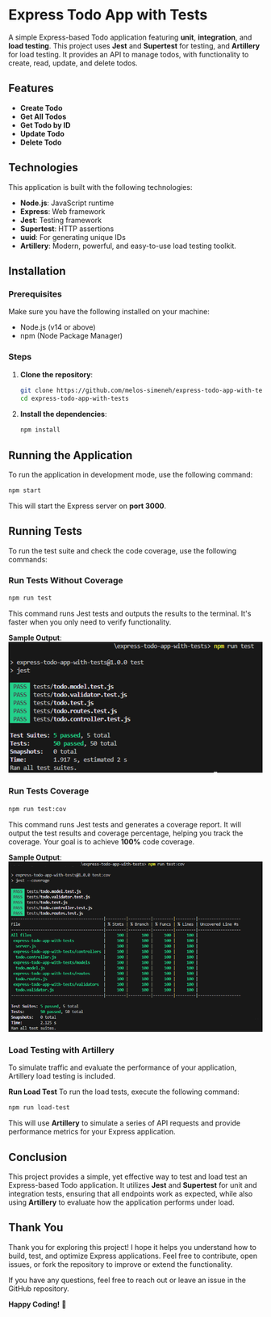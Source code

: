 # Express Todo App with Tests

A simple Express-based Todo application featuring **unit**, **integration**, and **load testing**. This project uses **Jest** and **Supertest** for testing, and **Artillery** for load testing. It provides an API to manage todos, with functionality to create, read, update, and delete todos.

## Features

- **Create Todo**
- **Get All Todos**
- **Get Todo by ID**
- **Update Todo**
- **Delete Todo**

## Technologies

This application is built with the following technologies:

- **Node.js**: JavaScript runtime
- **Express**: Web framework
- **Jest**: Testing framework
- **Supertest**: HTTP assertions
- **uuid**: For generating unique IDs
- **Artillery**: Modern, powerful, and easy-to-use load testing toolkit.

## Installation

### Prerequisites

Make sure you have the following installed on your machine:

- Node.js (v14 or above)
- npm (Node Package Manager)

### Steps

1. **Clone the repository**:

    ```bash
    git clone https://github.com/melos-simeneh/express-todo-app-with-tests.git
    cd express-todo-app-with-tests
    ```

2. **Install the dependencies**:

    ```bash
    npm install
    ```

## Running the Application

To run the application in development mode, use the following command:

```bash
npm start
```

This will start the Express server on **port 3000**.

## Running Tests

To run the test suite and check the code coverage, use the following commands:

### Run Tests Without Coverage

```bash
npm run test
```

This command runs Jest tests and outputs the results to the terminal. It's faster when you only need to verify functionality.

**Sample Output**:
    ![Test Output](./test_ouput.png)

### Run Tests Coverage

```bash
npm run test:cov
```

This command runs Jest tests and generates a coverage report. It will output the test results and coverage percentage, helping you track the coverage. Your goal is to achieve **100%** code coverage.

**Sample Output**:
    ![Coverage Test Output](./coverage_test_ouput.png)

### Load Testing with Artillery

To simulate traffic and evaluate the performance of your application, Artillery load testing is included.

**Run Load Test**
To run the load tests, execute the following command:

```bash
npm run load-test
```

This will use **Artillery** to simulate a series of API requests and provide performance metrics for your Express application.

## Conclusion

This project provides a simple, yet effective way to test and load test an Express-based Todo application. It utilizes **Jest** and **Supertest** for unit and integration tests, ensuring that all endpoints work as expected, while also using **Artillery** to evaluate how the application performs under load.

## Thank You

Thank you for exploring this project! I hope it helps you understand how to build, test, and optimize Express applications. Feel free to contribute, open issues, or fork the repository to improve or extend the functionality.

If you have any questions, feel free to reach out or leave an issue in the GitHub repository.

**Happy Coding!** 🎉
